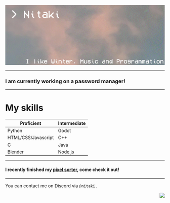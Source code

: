 ![banner](text2.gif)

---

### I am currently working on a password manager!

---

# My skills

| Proficient          | Intermediate |
|---------------------|--------------|
| Python              | Godot        |
| HTML/CSS/Javascript | C++          |
| C                   | Java         |
| Blender             | Node.js      |

---

#### I recently finished my [pixel sorter](https://github.com/Nitaki-dev/pixel-sorter), come check it out!

---

You can contact me on Discord via ```@nitaki.```

<img align="right" src="https://komarev.com/ghpvc/?username=nitaki-dev&color=ff69b4">
